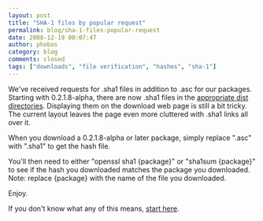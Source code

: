 ```yaml
---
layout: post
title: "SHA-1 files by popular request"
permalink: blog/sha-1-files-popular-request
date: 2008-12-19 00:07:47
author: phobos
category: blog
comments: closed
tags: ["downloads", "file verification", "hashes", "sha-1"]
---
```


We've received requests for .sha1 files in addition to .asc for our packages. Starting with 0.2.1.8-alpha, there are now .sha1 files in the [appropriate dist directories](https://www.torproject.org/dist/). Displaying them on the download web page is still a bit tricky. The current layout leaves the page even more cluttered with .sha1 links all over it.

When you download a 0.2.1.8-alpha or later package, simply replace ".asc" with ".sha1" to get the hash file.

You'll then need to either "openssl sha1 {package}" or "sha1sum {package}" to see if the hash you downloaded matches the package you downloaded. Note: replace {package} with the name of the file you downloaded.

Enjoy.

If you don't know what any of this means, [start here](http://en.wikipedia.org/wiki/File_verification).
